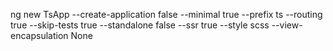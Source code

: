 ng new TsApp --create-application false --minimal true --prefix ts --routing true --skip-tests true --standalone false --ssr true --style scss --view-encapsulation None